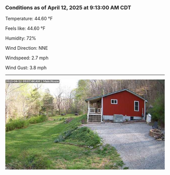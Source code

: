 ### Conditions as of April 12, 2025 at 9:13:00 AM CDT 

Temperature: 44.60 &deg;F

Feels like: 44.60 &deg;F

Humidity: 72%

Wind Direction: NNE

Windspeed: 2.7 mph

Wind Gust: 3.8 mph

---

<img src="./images/latest.jpeg"/>

